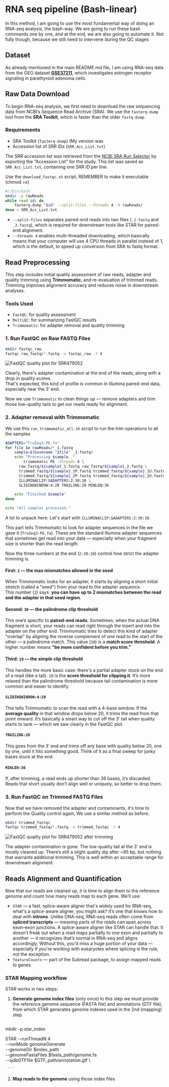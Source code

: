 # RNA seq pipeline (Bash-linear)

In this method, I am going to use the most fundamental way of doing an RNA-seq analysis, the bash-way. We are going to run these bash commands one by one, and at the end, we are also going to automate it. Not fully though, because we still need to intervene during the QC stages


## Dataset
As already mentioned in the main README.md file, I am using RNA-seq data from the GEO dataset **[GSE37211](https://www.ncbi.nlm.nih.gov/geo/query/acc.cgi?acc=GSE37211)**, which investigates estrogen receptor signaling in parathyroid adenoma cells.

## Raw Data Download
To begin RNA-seq analysis, we first need to download the raw sequencing data from NCBI’s Sequence Read Archive (SRA). We use the `fasterq-dump` tool from the **SRA Toolkit**, which is faster than the older `fastq-dump`.

### Requirements

- SRA Toolkit (`fasterq-dump`) (My version was 
- Accession list of SRR IDs (`SRR_Acc_List.txt`)

The SRR accession list was retrieved from the [NCBI SRA Run Selector](https://www.ncbi.nlm.nih.gov/Traces/study/?acc=GSE37211) by exporting the "Accession List" for the study. This list was saved as `SRR_Acc_List.txt`, containing one SRR ID per line.

Use the `download_fastqc.sh` script, REMEMBER to make it executable (chmod +x)
```bash
#!/bin/bash
mkdir -p rawReads
while read id; do
    fasterq-dump "$id" --split-files --threads 4 -O rawReads/
done < SRR_Acc_List.txt
```
- `--split-files` separates paired-end reads into two files (`_1.fastq` and `_2.fastq`), which is required for downstream tools like STAR for paired-end alignment.
- `--threads 4` enables multi-threaded downloading, which basically means that your computer will use 4 CPU threads in parallel instead of 1, which is the default, to speed up conversion from SRA to fastq format.

## Read Preprocessing
This step includes initial quality assessment of raw reads, adapter and quality trimming using **Trimmomatic**, and re-evaluation of trimmed reads. Trimming improves alignment accuracy and reduces noise in downstream analyses.

### Tools Used

- `FastQC`: for quality assessment
- `MultiQC`: for summarizing FastQC results
- `Trimmomatic`: for adapter removal and quality trimming

### 1. Run FastQC on Raw FASTQ Files

```bash
mkdir fastqc_raw
fastqc raw_fastq/*.fastq -o fastqc_raw -t 4
```
![FastQC quality plot for SRR479052](images/FASTQC.png)

Clearly, there's adapter contamination at the end of the reads, along with a drop in quality scores.  
That's expected, this kind of profile is common in Illumina paired-end data, especially near the 3′ end.

Now we use `Trimmomatic` to clean things up — remove adapters and trim those low-quality tails to get our reads ready for alignment.

### 2. Adapter removal with Trimmomatic
We use this `run_trimmomatic_all.sh` script to run the trim operations to all the samples

```bash
ADAPTERS="TruSeq3-PE.fa"
for file in rawReads/*_1.fastq
    sample=$(basename "$file" _1.fastq)
    echo "Processing $sample.."
        trimmomatic PE -threads 4 \
      raw_fastq/${sample}_1.fastq raw_fastq/${sample}_2.fastq \
      trimmed_fastq/${sample}_1P.fastq trimmed_fastq/${sample}_1U.fastq \
      trimmed_fastq/${sample}_2P.fastq trimmed_fastq/${sample}_2U.fastq \
      ILLUMINACLIP:$ADAPTERS:2:30:10 \
      SLIDINGWINDOW:4:20 TRAILING:20 MINLEN:36

    echo "Finished $sample"
done

echo "All samples processed."
```
A lot to unpack here. Let's start with `ILLUMINACLIP:$ADAPTERS:2:30:10`.

This part tells Trimmomatic to look for adapter sequences in the file we gave it (`TruSeq3-PE.fa`). These are the standard Illumina adapter sequences that sometimes get read into your data — especially when your fragment size is shorter than the read length.

Now the three numbers at the end (`2:30:10`) control how strict the adapter trimming is.

#### First: `2` — the max mismatches allowed in the seed
When Trimmomatic looks for an adapter, it starts by aligning a short initial stretch (called a "seed") from your read to the adapter sequence.  
This number (`2`) says: **you can have up to 2 mismatches between the read and the adapter in that seed region**.

#### Second: `30` — the palindrome clip threshold
This one’s specific to **paired-end reads**. Sometimes, when the actual DNA fragment is short, your reads can read right through the insert and into the adapter on the *other* end. Trimmomatic tries to detect this kind of adapter "overlap" by aligning the reverse complement of one read to the start of the other — a palindrome match.
This value (`30`) is a **match score threshold**. A higher number means **"be more confident before you trim."**

#### Third: `10` — the simple clip threshold
This handles the more basic case: there's a partial adapter stuck on the end of a read (like a tail). `10` is the **score threshold for clipping it**.
It’s more relaxed than the palindrome threshold because tail contamination is more common and easier to identify.

#### `SLIDINGWINDOW:4:20`
This tells Trimmomatic to scan the read with a 4-base window. If the **average quality** in that window drops below 20, it trims the read from that point onward.
It’s basically a smart way to cut off the 3′ tail when quality starts to tank — which we saw clearly in the FastQC plot.

#### `TRAILING:20`
This goes from the 3′ end and trims off any base with quality below 20, one by one, until it hits something good.
Think of it as a final sweep for junky bases stuck at the end.

#### `MINLEN:36`
If, after trimming, a read ends up shorter than 36 bases, it’s discarded.
Reads that short usually don’t align well or uniquely, so better to drop them.

### 3. Run FastQC on Trimmed FASTQ Files
Now that we have removed the adapter and contaminants, it's time to perform the Quality control again, We use a similar method as before.
```bash
mkdir trimmed_fastqc
fastqc trimmed_fastq/*.fastq -o trimmed_fastqc -t 4
```

![FastQC quality plot for SRR479052 after trimming](images/post_trim_QC.png)

The adapter contamination is gone. The low-quality tail at the 3' end is mostly cleaned up. There’s still a slight quality dip after ~85 bp, but nothing that warrants additional trimming. This is well within an acceptable range for downstream alignment


## Reads Alignment and Quantification
Now that our reads are cleaned up, it is time to align them to the reference genome and count how many reads map to each gene.
We’ll use:
- `STAR` — a fast, splice-aware aligner that's widely used for RNA-seq, what's a splice-aware aligner, you might ask? It’s one that knows how to deal with **introns**. Unlike DNA-seq, RNA-seq reads often come from **spliced transcripts** — meaning parts of the reads can span across exon–exon junctions. A splice-aware aligner like STAR can handle that. It doesn’t freak out when a read maps partially to one exon and partially to another — it recognizes that’s normal in RNA-seq and aligns accordingly. Without this, you'd miss a huge portion of your data — especially if you're working with eukaryotes where splicing is the rule, not the exception.
- `featureCounts` — part of the Subread package, to assign mapped reads to genes

### STAR Mapping workflow
STAR works in two steps:

1. **Generate genome index files** (only once) In this step we must provide the reference genome sequence (FASTA file) and annotations (GTF file), from which STAR generates genome indexes used in the 2nd (mapping) step.
   ```bash
mkdir -p star_index

STAR --runThreadN 4 \
     --runMode genomeGenerate \
     --genomeDir $index_path \
     --genomeFastaFiles $fasta_path/genome.fa \
     --sjdbGTFfile $GTF_path/annotation.gtf \
   
     ```
   
2. **Map reads to the genome** using those index files











